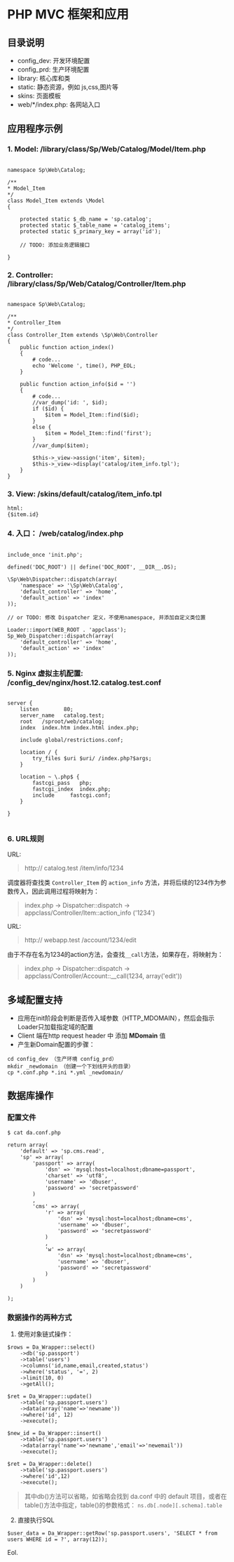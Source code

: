 # PHP MVC 框架和应用

## 目录说明

* config_dev: 开发环境配置
* config_prd: 生产环境配置
* library: 核心库和类
* static: 静态资源，例如 js,css,图片等
* skins: 页面模板
* web/*/index.php: 各网站入口

## 应用程序示例

### 1. Model: /library/class/Sp/Web/Catalog/Model/Item.php
~~~

namespace Sp\Web\Catalog;

/**
* Model_Item
*/
class Model_Item extends \Model
{
	
	protected static $_db_name = 'sp.catalog';
	protected static $_table_name = 'catalog_items';
	protected static $_primary_key = array('id');
	
	// TODO: 添加业务逻辑接口
	
}

~~~

### 2. Controller: /library/class/Sp/Web/Catalog/Controller/Item.php
~~~

namespace Sp\Web\Catalog;

/**
* Controller_Item
*/
class Controller_Item extends \Sp\Web\Controller
{	
	public function action_index()
	{
		# code...
		echo 'Welcome ', time(), PHP_EOL;
	}
	
	public function action_info($id = '')
	{
		# code...
		//var_dump('id: ', $id);
		if ($id) {
			$item = Model_Item::find($id);
		}
		else {
			$item = Model_Item::find('first');
		}
		//var_dump($item);
		
		$this->_view->assign('item', $item);
		$this->_view->display('catalog/item_info.tpl');
	}
}

~~~

### 3. View: /skins/default/catalog/item_info.tpl
~~~
html:
{$item.id}
~~~


### 4. 入口： /web/catalog/index.php
~~~

include_once 'init.php';

defined('DOC_ROOT') || define('DOC_ROOT', __DIR__.DS);

\Sp\Web\Dispatcher::dispatch(array(
	'namespace' => '\Sp\Web\Catalog',
	'default_controller' => 'home',
	'default_action' => 'index'
));

// or TODO: 修改 Dispatcher 定义，不使用namespace, 并添加自定义类位置

Loader::import(WEB_ROOT . 'appclass');
Sp_Web_Dispatcher::dispatch(array(
	'default_controller' => 'home',
	'default_action' => 'index'
));

~~~

### 5. Nginx 虚拟主机配置: /config_dev/nginx/host.12.catalog.test.conf
~~~

server {
	listen		  80;
	server_name	  catalog.test;
	root   /sproot/web/catalog;
	index  index.htm index.html index.php;

	include global/restrictions.conf;

	location / {
		try_files $uri $uri/ /index.php?$args;
	}

	location ~ \.php$ {
		fastcgi_pass   php;
		fastcgi_index  index.php;
		include		fastcgi.conf;
	}

}


~~~

### 6. URL规则

URL: 

> http:// catalog.test /item/info/1234

调度器将查找类 `Controller_Item` 的 `action_info` 方法，并将后续的1234作为参数传入，因此调用过程将映射为：

> index.php -> Dispatcher::dispatch -> appclass/Controller/Item::action_info ('1234')


URL:

> http:// webapp.test /account/1234/edit

由于不存在名为1234的action方法，会查找`__call`方法，如果存在，将映射为：

> index.php -> Dispatcher::dispatch -> appclass/Controller/Account::__call(1234, array('edit'))




## 多域配置支持
* 应用在init阶段会判断是否传入域参数（HTTP_MDOMAIN），然后会指示Loader只加载指定域的配置
* Client 端在http request header 中 添加 **MDomain** 值
* 产生新Domain配置的步骤：

~~~
cd config_dev （生产环境 config_prd）
mkdir _newdomain （创建一个下划线开头的目录）
cp *.conf.php *.ini *.yml _newdomain/
~~~


## 数据库操作
### 配置文件

	$ cat da.conf.php

~~~
return array(
	'default' => 'sp.cms.read',
	'sp' => array(
		'passport' => array(
			'dsn' => 'mysql:host=localhost;dbname=passport',
			'charset' => 'utf8',
			'username' => 'dbuser',
			'password' => 'secretpassword'
		)
		,
		'cms' => array(
			'r' => array(
				'dsn' => 'mysql:host=localhost;dbname=cms',
				'username' => 'dbuser',
				'password' => 'secretpassword'
			)
			,
			'w' => array(
				'dsn' => 'mysql:host=localhost;dbname=cms',
				'username' => 'dbuser',
				'password' => 'secretpassword'
			)
		)
	)
	
);
~~~
### 数据操作的两种方式

1. 使用对象链式操作：

~~~
$rows = Da_Wrapper::select()
	->db('sp.passport')
	->table('users')
	->columns('id,name,email,created,status')
	->where('status', '=', 2)
	->limit(10, 0)
	->getAll();

$ret = Da_Wrapper::update()
	->table('sp.passport.users')
	->data(array('name'=>'newname'))
	->where('id', 12)
	->execute();

$new_id = Da_Wrapper::insert()
	->table('sp.passport.users')
	->data(array('name'=>'newname','email'=>'newemail'))
	->execute();

$ret = Da_Wrapper::delete()
	->table('sp.passport.users')
	->where('id',12)
	->execute();
~~~

> 其中db()方法可以省略，如省略会找到 da.conf 中的 default 项目，或者在table()方法中指定，table()的参数格式： `ns.db[.node][.schema].table`

2. 直接执行SQL

~~~
$user_data = Da_Wrapper::getRow('sp.passport.users', 'SELECT * from users WHERE id = ?', array(12));
~~~

Eol.
